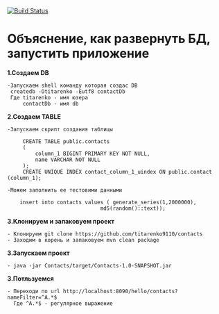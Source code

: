 [![Build Status](https://travis-ci.org/titarenko9110/contacts.svg?branch=master)](https://travis-ci.org/titarenko9110/contacts)


Объяснение, как развернуть БД, запустить приложение
=====================================================

**1.Создаем DB**

    -Запускаем shell команду которая создас DB
     createdb -Otitarenko -Eutf8 contactDb
     Где titarenko - имя юзера
         contactDb - имя db

**2.Создаем TABLE**

    -Запускаем скрипт создания таблицы

         CREATE TABLE public.contacts
         (
             column_1 BIGINT PRIMARY KEY NOT NULL,
             name VARCHAR NOT NULL
         );
         CREATE UNIQUE INDEX contact_column_1_uindex ON public.contact (column_1);

    -Можем заполнить ее тестовими данными

        insert into contacts values ( generate_series(1,2000000),
                                  md5(random()::text));

**3.Клонируем и запаковуем проект**

    - Клонируем git clone https://github.com/titarenko9110/contacts
    - Заходим в корень и запаковуем mvn clean package

**3.Запускаем проект**

    - java -jar Contacts/target/Contacts-1.0-SNAPSHOT.jar


**3.Потльзуемся**

    - Переходи по url http://localhost:8090/hello/contacts?nameFilter=^A.*$
      Где ^A.*$ - регулярное выражение